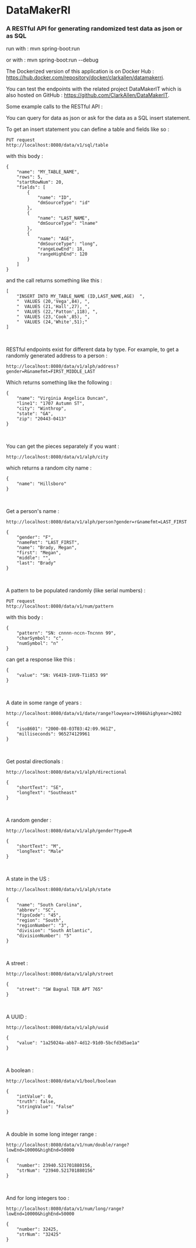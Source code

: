 # DataMakerRI
### A RESTful API for generating randomized test data as json or as SQL

run with : mvn spring-boot:run 

or with  : mvn spring-boot:run  --debug

The Dockerized version of this application is on 
Docker Hub : https://hub.docker.com/repository/docker/clarkallen/datamakerri.

You can test the endpoints with the related project DataMakerIT 
which is also hosted on GitHub : https://github.com/ClarkAllen/DataMakerIT.

Some example calls to the RESTful API :

You can query for data as json or ask
for the data as a SQL insert statement.

To get an insert statement you can define
a table and fields like so : 

    PUT request
    http://localhost:8080/data/v1/sql/table
    
with this body : 

    {
        "name": "MY_TABLE_NAME",
        "rows": 5,
        "startRowNum": 20,
        "fields": [
            {
                "name": "ID",
                "dmSourceType": "id"
            },
            {
                "name": "LAST_NAME",
                "dmSourceType": "lname"
            },
            {
                "name": "AGE",
                "dmSourceType": "long",
                "rangeLowEnd": 18,
                "rangeHighEnd": 120
            }
        ]
    }

and the call returns something like this : 

    [
        "INSERT INTO MY_TABLE_NAME (ID,LAST_NAME,AGE)  ",
        "  VALUES (20,'Vega',84), ",
        "  VALUES (21,'Hall',27), ",
        "  VALUES (22,'Patton',118), ",
        "  VALUES (23,'Cook',85), ",
        "  VALUES (24,'White',51);"
    ]

<br />

RESTful endpoints exist for different data by type.
For example, to get a randomly generated address to a person :

    http://localhost:8080/data/v1/alph/address?gender=R&namefmt=FIRST_MIDDLE_LAST

Which returns something like the following :

    {
        "name": "Virginia Angelica Duncan",
        "line1": "1707 Autumn ST",
        "city": "Winthrop",
        "state": "GA",
        "zip": "20443-0413"
    }

<br />

You can get the pieces separately if you want : 

    http://localhost:8080/data/v1/alph/city
    
which returns a random city name : 

    {
        "name": "Hillsboro"
    }

<br />

Get a person's name :

    http://localhost:8080/data/v1/alph/person?gender=r&namefmt=LAST_FIRST
    
    {
        "gender": "F",
        "nameFmt": "LAST_FIRST",
        "name": "Brady, Megan",
        "first": "Megan",
        "middle": "",
        "last": "Brady"
    }

<br />

A pattern to be populated randomly (like serial numbers) : 

    PUT request
    http://localhost:8080/data/v1/num/pattern

with this body :
 
    {
        "pattern": "SN: cnnnn-nccn-Tncnnn 99",
        "charSymbol": "c",
        "numSymbol": "n"
    }

can get a response like this : 

    {
        "value": "SN: V6419-1VU9-T1i853 99"
    }

<br />

A date in some range of years : 

    http://localhost:8080/data/v1/date/range?lowyear=1998&highyear=2002
    
    {
        "iso8601": "2000-08-03T03:42:09.961Z",
        "milliseconds": 965274129961
    }

<br />

Get postal directionals :

    http://localhost:8080/data/v1/alph/directional
    
    {
        "shortText": "SE",
        "longText": "Southeast"
    }

<br />

A random gender : 

    http://localhost:8080/data/v1/alph/gender?type=R
    
    {
        "shortText": "M",
        "longText": "Male"
    }

<br />

A state in the US : 

    http://localhost:8080/data/v1/alph/state
    
    {
        "name": "South Carolina",
        "abbrev": "SC",
        "fipsCode": "45",
        "region": "South",
        "regionNumber": "3",
        "division": "South Atlantic",
        "divisionNumber": "5"
    }

<br />

A street :

    http://localhost:8080/data/v1/alph/street
    
    {
        "street": "SW Bagnal TER APT 765"
    }

<br />

A UUID :

    http://localhost:8080/data/v1/alph/uuid
    
    {
        "value": "1a25024a-abb7-4d12-91d0-5bcfd3d5ae1a"
    }

<br />

A boolean : 

    http://localhost:8080/data/v1/bool/boolean
    
    {
        "intValue": 0,
        "truth": false,
        "stringValue": "False"
    }

<br />

A double in some long integer range : 

    http://localhost:8080/data/v1/num/double/range?lowEnd=10000&highEnd=50000
    
    {
        "number": 23940.521701880156,
        "strNum": "23940.521701880156"
    }

<br />

And for long integers too : 

    http://localhost:8080/data/v1/num/long/range?lowEnd=10000&highEnd=50000
    
    {
        "number": 32425,
        "strNum": "32425"
    }


